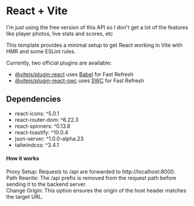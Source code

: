 # React + Vite

I'm just using the free version of this API so I don't get a lot of the features like player photos, live stats and scores, etc

This template provides a minimal setup to get React working in Vite with HMR and some ESLint rules.

Currently, two official plugins are available:

- [@vitejs/plugin-react](https://github.com/vitejs/vite-plugin-react/blob/main/packages/plugin-react/README.md) uses [Babel](https://babeljs.io/) for Fast Refresh
- [@vitejs/plugin-react-swc](https://github.com/vitejs/vite-plugin-react-swc) uses [SWC](https://swc.rs/) for Fast Refresh

## Dependencies
<ul>
<li>react-icons: ^5.0.1</li>
<li>react-router-dom: ^6.22.3</li>
<li>react-spinners: ^0.13.8</li>
<li>react-toastify: ^10.0.4</li>
<li>json-server: ^1.0.0-alpha.23</li>
<li>tailwindcss: ^3.4.1</li>
</ul>

#### How it works
Proxy Setup: Requests to /api are forwarded to http://localhost:8000.<br>
Path Rewrite: The /api prefix is removed from the request path before sending it to the backend server.<br>
Change Origin: This option ensures the origin of the host header matches the target URL.<br>
